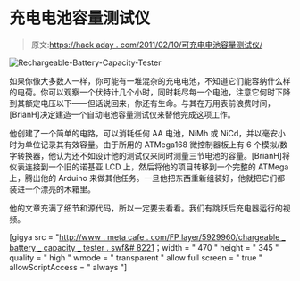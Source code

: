 # 充电电池容量测试仪

> 原文:[https://hack aday . com/2011/02/10/可充电电池容量测试仪/](https://hackaday.com/2011/02/10/rechargeable-battery-capacity-tester/)

![Rechargeable-Battery-Capacity-Tester](../Images/08a2b82192c8c132b1dfe8aed1fcddd9.png "Rechargeable-Battery-Capacity-Tester")

如果你像大多数人一样，你可能有一堆混杂的充电电池，不知道它们能容纳什么样的电荷。你可以观察一个伏特计几个小时，同时耗尽每一个电池，注意它何时下降到其额定电压以下——但话说回来，你还有生命。与其在万用表前浪费时间，[BrianH]决定建造一个自动电池容量测试仪来替他完成这项工作。

他创建了一个简单的电路，可以消耗任何 AA 电池，NiMh 或 NiCd，并以毫安小时为单位记录其有效容量。由于所用的 ATMega168 微控制器板上有 6 个模拟/数字转换器，他认为还不如设计他的测试仪来同时测量三节电池的容量。[BrianH]将仪表连接到一个旧的诺基亚 LCD 上，然后将他的项目转移到一个完整的 ATMega 上，腾出他的 Arduino 来做其他任务。一旦他把东西重新组装好，他就把它们都装进一个漂亮的木箱里。

他的文章充满了细节和源代码，所以一定要去看看。我们有跳跃后充电器运行的视频。

[gigya src = "[http://www . meta cafe . com/FP layer/5929960/chargeable _ battery _ capacity _ tester . swf&# 8221](http://www.metacafe.com/fplayer/5929960/rechargeable_battery_capacity_tester.swf&#8221)；width = " 470 " height = " 345 " quality = " high " wmode = " transparent " allow full screen = " true " allowScriptAccess = " always "]